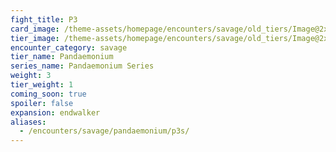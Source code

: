 ```yaml
---
fight_title: P3
card_image: /theme-assets/homepage/encounters/savage/old_tiers/Image@2x.png
tier_image: /theme-assets/homepage/encounters/savage/old_tiers/Image@2x.png
encounter_category: savage
tier_name: Pandaemonium
series_name: Pandaemonium Series
weight: 3
tier_weight: 1
coming_soon: true
spoiler: false
expansion: endwalker
aliases:
  - /encounters/savage/pandaemonium/p3s/
---
```

